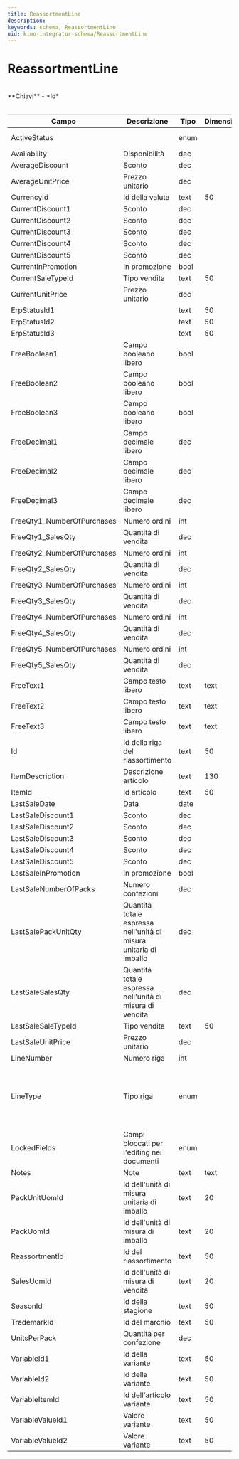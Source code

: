 ```yaml
---
title: ReassortmentLine
description:
keywords: schema, ReassortmentLine
uid: kimo-integrator-schema/ReassortmentLine
---
```


# ReassortmentLine

<br>
**Chiavi**
- *Id*
<br><br>

| Campo | Descrizione | Tipo | Dimensione | Note |
| --- | --- | --- | --- | --- |
| ActiveStatus |  | enum |  | 0: Active, 1: Deactivated |
| Availability | Disponibilità | dec |  |  |
| AverageDiscount | Sconto | dec |  |  |
| AverageUnitPrice | Prezzo unitario | dec |  |  |
| CurrencyId | Id della valuta | text | 50 |  |
| CurrentDiscount1 | Sconto | dec |  |  |
| CurrentDiscount2 | Sconto | dec |  |  |
| CurrentDiscount3 | Sconto | dec |  |  |
| CurrentDiscount4 | Sconto | dec |  |  |
| CurrentDiscount5 | Sconto | dec |  |  |
| CurrentInPromotion | In promozione | bool |  |  |
| CurrentSaleTypeId | Tipo vendita | text | 50 |  |
| CurrentUnitPrice | Prezzo unitario | dec |  |  |
| ErpStatusId1 |  | text | 50 |  |
| ErpStatusId2 |  | text | 50 |  |
| ErpStatusId3 |  | text | 50 |  |
| FreeBoolean1 | Campo booleano libero | bool |  |  |
| FreeBoolean2 | Campo booleano libero | bool |  |  |
| FreeBoolean3 | Campo booleano libero | bool |  |  |
| FreeDecimal1 | Campo decimale libero | dec |  |  |
| FreeDecimal2 | Campo decimale libero | dec |  |  |
| FreeDecimal3 | Campo decimale libero | dec |  |  |
| FreeQty1_NumberOfPurchases | Numero ordini | int |  |  |
| FreeQty1_SalesQty | Quantità di vendita | dec |  |  |
| FreeQty2_NumberOfPurchases | Numero ordini | int |  |  |
| FreeQty2_SalesQty | Quantità di vendita | dec |  |  |
| FreeQty3_NumberOfPurchases | Numero ordini | int |  |  |
| FreeQty3_SalesQty | Quantità di vendita | dec |  |  |
| FreeQty4_NumberOfPurchases | Numero ordini | int |  |  |
| FreeQty4_SalesQty | Quantità di vendita | dec |  |  |
| FreeQty5_NumberOfPurchases | Numero ordini | int |  |  |
| FreeQty5_SalesQty | Quantità di vendita | dec |  |  |
| FreeText1 | Campo testo libero | text | text |  |
| FreeText2 | Campo testo libero | text | text |  |
| FreeText3 | Campo testo libero | text | text |  |
| Id | Id della riga del riassortimento | text | 50 |  |
| ItemDescription | Descrizione articolo | text | 130 |  |
| ItemId | Id articolo | text | 50 |  |
| LastSaleDate | Data | date |  |  |
| LastSaleDiscount1 | Sconto | dec |  |  |
| LastSaleDiscount2 | Sconto | dec |  |  |
| LastSaleDiscount3 | Sconto | dec |  |  |
| LastSaleDiscount4 | Sconto | dec |  |  |
| LastSaleDiscount5 | Sconto | dec |  |  |
| LastSaleInPromotion | In promozione | bool |  |  |
| LastSaleNumberOfPacks | Numero confezioni | dec |  |  |
| LastSalePackUnitQty | Quantità totale espressa nell'unità di misura unitaria di imballo | dec |  |  |
| LastSaleSalesQty | Quantità totale espressa nell'unità di misura di vendita | dec |  |  |
| LastSaleSaleTypeId | Tipo vendita | text | 50 |  |
| LastSaleUnitPrice | Prezzo unitario | dec |  |  |
| LineNumber | Numero riga | int |  |  |
| LineType | Tipo riga | enum |  | 0: Item, 1: ManualItem, 2: Note, 3: ModelItem, 4: VariableItem, 5: Idrolab |
| LockedFields | Campi bloccati per l'editing nei documenti | enum |  | 0: None, 1: UnitPrice, 2: Discounts, 4: SaleType |
| Notes | Note | text | text |  |
| PackUnitUomId | Id dell'unità di misura unitaria di imballo | text | 20 |  |
| PackUomId | Id dell'unità di misura di imballo | text | 20 |  |
| ReassortmentId | Id del riassortimento | text | 50 |  |
| SalesUomId | Id dell'unità di misura di vendita | text | 20 |  |
| SeasonId | Id della stagione | text | 50 |  |
| TrademarkId | Id del marchio | text | 50 |  |
| UnitsPerPack | Quantità per confezione | dec |  |  |
| VariableId1 | Id della variante | text | 50 |  |
| VariableId2 | Id della variante | text | 50 |  |
| VariableItemId | Id dell'articolo variante | text | 50 |  |
| VariableValueId1 | Valore variante | text | 50 |  |
| VariableValueId2 | Valore variante | text | 50 |  |

